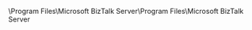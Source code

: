 <span data-ttu-id="529c6-101">\Program Files\Microsoft BizTalk Server</span><span class="sxs-lookup"><span data-stu-id="529c6-101">\Program Files\Microsoft BizTalk Server</span></span>